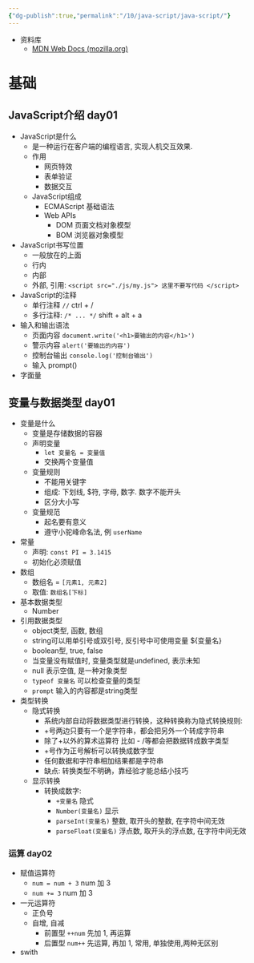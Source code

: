 ```yaml
---
{"dg-publish":true,"permalink":"/10/java-script/java-script/"}
---
```


- 资料库
	- [MDN Web Docs (mozilla.org)](https://developer.mozilla.org/zh-CN/)
# 基础
## JavaScript介绍 day01
- JavaScript是什么
	- 是一种运行在客户端的编程语言, 实现人机交互效果.
	- 作用
		- 网页特效
		- 表单验证
		- 数据交互
	- JavaScript组成
		- ECMAScript 基础语法
		- Web APIs 
			- DOM 页面文档对象模型
			- BOM 浏览器对象模型
- JavaScript书写位置
	- 一般放在</body>的上面
	- 行内
	- 内部
	- 外部, 引用: `<script src="./js/my.js"> 这里不要写代码 </script>`
- JavaScript的注释
	- 单行注释 `//`  ctrl + /
	- 多行注释: `/* ... */` shift + alt + a
- 输入和输出语法 
	- 页面内容 `document.write('<h1>要输出的内容</h1>')` 
	- 警示内容 `alert('要输出的内容')` 
	- 控制台输出 `console.log('控制台输出')` 
	- 输入 prompt() 
- 字面量

## 变量与数据类型 day01 
- 变量是什么
	- 变量是存储数据的容器
	- 声明变量
		- `let 变量名 = 变量值`  
		- 交换两个变量值
	- 变量规则
		- 不能用关键字
		- 组成: 下划线, $符, 字母, 数字.  数字不能开头
		- 区分大小写
	- 变量规范
		- 起名要有意义
		- 遵守小驼峰命名法, 例 `userName` 
- 常量
	- 声明: `const PI = 3.1415` 
	- 初始化必须赋值
- 数组
	- 数组名 = `[元素1, 元素2]` 
	- 取值: `数组名[下标]` 
- 基本数据类型
	- Number
- 引用数据类型
	- object类型, 函数, 数组
	- string可以用单引号或双引号, 反引号中可使用变量 ${变量名}
	- boolean型,  true, false
	- 当变量没有赋值时, 变量类型就是undefined, 表示未知
	- null 表示空值, 是一种对象类型
	- `typeof 变量名` 可以检查变量的类型
	- `prompt` 输入的内容都是string类型
- 类型转换
	- 隐式转换
		- 系统内部自动将数据类型进行转换，这种转换称为隐式转换规则:
		- +号两边只要有一个是字符串，都会把另外一个转成字符串
		- 除了+以外的算术运算符 比如 -   /等都会把数据转成数字类型
		- +号作为正号解析可以转换成数字型
		- 任何数据和字符串相加结果都是字符串
		- 缺点: 转换类型不明确，靠经验才能总结小技巧
	- 显示转换
		- 转换成数字: 
			- `+变量名`  隐式
			- `Number(变量名)` 显示
			-  `parseInt(变量名)` 整数, 取开头的整数, 在字符中间无效 
			- `parseFloat(变量名)`  浮点数, 取开头的浮点数, 在字符中间无效
### 运算 day02 
- 赋值运算符
	- `num = num + 3` num 加 3
	- `num += 3`  num 加 3
- 一元运算符
	- 正负号
	- 自增, 自减
		- 前置型 `++num` 先加 1, 再运算
		- 后置型 `num++` 先运算, 再加 1, 常用, 单独使用,两种无区别
- swith